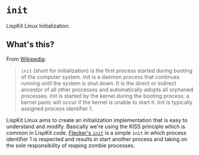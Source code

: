# `init`
LispKit Linux Initialization.

## What's this?
From [Wikipedia](https://en.wikipedia.org/wiki/Init):

> `init` (short for initialization) is the first process started during
> booting of the computer system. Init is a daemon process that
> continues running until the system is shut down. It is the direct or
> indirect ancestor of all other processes and automatically adopts all
> orphaned processes. Init is started by the kernel during the booting
> process; a kernel panic will occur if the kernel is unable to start
> it. Init is typically assigned process identifier 1.

LispKit Linux aims to create an initialization implementation that is
easy to understand and modify. Basically we're using the KISS
principle which is common in LispKit code. [Flecker's
`init`](http://ewontfix.com/14/) is a simple `init` in which process
identifier 1 is respected and results in start another process and
taking on the sole responsibility of reaping zombie processes.